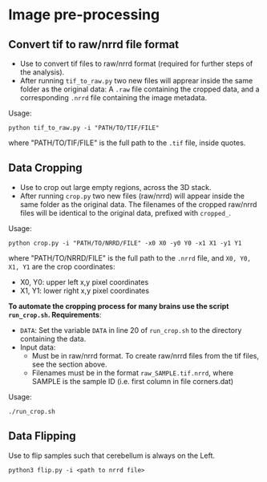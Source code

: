 # Image pre-processing


## Convert tif to raw/nrrd file format

* Use to convert tif files to raw/nrrd format (required for further steps of the analysis).
* After running `tif_to_raw.py` two new files will apprear inside the same folder as the original data: A `.raw` file containing the cropped data, and a corresponding `.nrrd` file containing the image metadata.

Usage:
```
python tif_to_raw.py -i "PATH/TO/TIF/FILE"
```
where "PATH/TO/TIF/FILE" is the full path to the `.tif` file, inside quotes.




## Data Cropping

* Use to crop out large empty regions, across the 3D stack.
* After running `crop.py` two new files (raw/nrrd) will appear inside the same folder as the original data. The filenames of the cropped raw/nrrd files will be identical to the original data, prefixed with `cropped_`. 

Usage:
```
python crop.py -i "PATH/TO/NRRD/FILE" -x0 X0 -y0 Y0 -x1 X1 -y1 Y1
```
where "PATH/TO/NRRD/FILE" is the full path to the `.nrrd` file, and `X0, Y0, X1, Y1` are the crop coordinates:
* X0, Y0: upper left x,y pixel coordinates
* X1, Y1: lower right x,y pixel coordinates


**To automate the cropping process for many brains use the script `run_crop.sh`. Requirements**:
* `DATA`: Set the variable `DATA` in line 20 of `run_crop.sh` to the directory containing the data.
* Input data:
  * Must be in raw/nrrd format. To create raw/nrrd files from the tif files, see the section above.
  * Filenames must be in the format `raw_SAMPLE.tif.nrrd`, where SAMPLE is the sample ID (i.e. first column in file corners.dat)

Usage:
```
./run_crop.sh
```


## Data Flipping

Use to flip samples such that cerebellum is always on the Left.
```
python3 flip.py -i <path to nrrd file>
```


